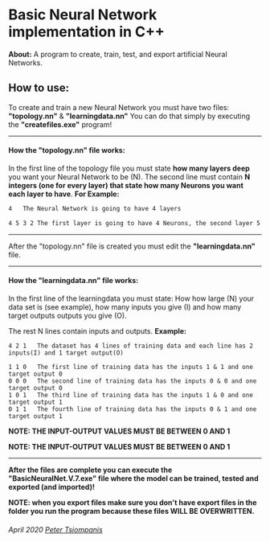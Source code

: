 # Basic Neural Network implementation in C++

**About:** A program to create, train, test, and export artificial Neural Networks.


## How to use:

To create and train a new Neural Network you must have two files: **"topology.nn"** & **"learningdata.nn"**	You can do that simply by executing the **"createfiles.exe"** program!



----------

#### How the "topology.nn" file works:

In the first line of the topology file you must state **how many layers deep** you want your Neural Network to be (N). The second line must contain **N integers (one for every layer) that state how many Neurons you want each layer to have**. **For Example:**

```4			The Neural Network is going to have 4 layers 
4	The Neural Network is going to have 4 layers 

4 5 3 2	The first layer is going to have 4 Neurons, the second layer 5 the third layer 3 and so on...	
```

----------



After the "topology.nn" file is created you must edit the **"learningdata.nn"** file.



---------

#### How the "learningdata.nn" file works:

In the first line of the learningdata you must state: How how large (N) your data set is (see example), how many inputs you give (I) and how many target outputs outputs you give (O).

The rest N lines contain inputs and outputs. **Example:**

```
4 2 1	The dataset has 4 lines of training data and each line has 2 inputs(I) and 1 target output(O)

1 1 0	The first line of training data has the inputs 1 & 1 and one target output 0
0 0 0	The second line of training data has the inputs 0 & 0 and one target output 0
1 0 1	The third line of training data has the inputs 1 & 0 and one target output 1
0 1 1	The fourth line of training data has the inputs 0 & 1 and one target output 1
```

**NOTE: THE INPUT-OUTPUT VALUES MUST BE BETWEEN 0 AND 1**

**NOTE: THE INPUT-OUTPUT VALUES MUST BE BETWEEN 0 AND 1**

-----



**After the files are complete you can execute the "BasicNeuralNet.V.7.exe" file where the model can be trained, tested and exported (and imported)!**



**NOTE: when you export files make sure you don't have export files in the folder you run the program because these files WILL BE OVERWRITTEN.**

  

###### April 2020  [Peter Tsiompanis](https://tsiompanis.com/)
